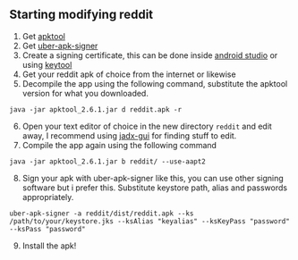 ## Starting modifying reddit

1. Get [apktool](https://github.com/iBotPeaches/Apktool/releases)
2. Get [uber-apk-signer](https://github.com/patrickfav/uber-apk-signer)
3. Create a signing certificate, this can be done inside [android studio](https://developer.android.com/studio/publish/app-signing#generate-key) or
using [keytool](https://stackoverflow.com/questions/11308077/generate-key-and-certificate-using-keytool)
4. Get your reddit apk of choice from the internet or likewise
5. Decompile the app using the following command, substitute the apktool version for what you downloaded.
```fish
java -jar apktool_2.6.1.jar d reddit.apk -r
```
6. Open your text editor of choice in the new directory `reddit` and edit away, I recommend using [jadx-gui](https://github.com/skylot/jadx/releases) for finding stuff to edit.
7. Compile the app again using the following command
```fish
java -jar apktool_2.6.1.jar b reddit/ --use-aapt2
```
8. Sign your apk with uber-apk-signer like this, you can use other signing software but i prefer this. Substitute keystore path, alias and passwords appropriately. 
```fish
uber-apk-signer -a reddit/dist/reddit.apk --ks /path/to/your/keystore.jks --ksAlias "keyalias" --ksKeyPass "password" --ksPass "password"
```
9. Install the apk!
